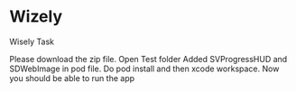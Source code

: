 # Wizely
Wisely Task

Please download the zip file.
Open Test folder 
Added SVProgressHUD and SDWebImage in pod file.
Do pod install and then xcode workspace.
Now you should be able to run the app


